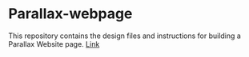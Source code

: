 # Parallax-webpage
This repository contains the design files and instructions for building a Parallax Website page.
<a href="https://parallax-webpage-powered-by-luxprajapati.vercel.app/">Link
